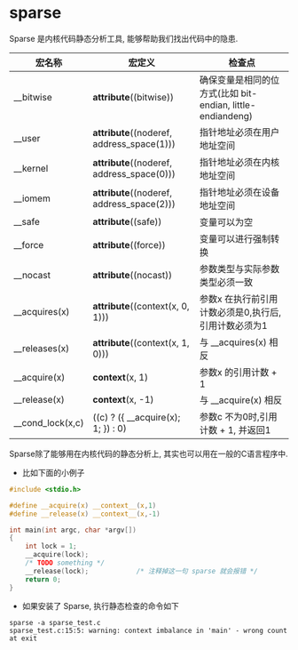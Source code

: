 # sparse

Sparse 是内核代码静态分析工具, 能够帮助我们找出代码中的隐患.

| **宏名称**          | **宏定义**                                    | **检查点**                                       |
| ---------------- | ------------------------------------------ | --------------------------------------------- |
| __bitwise        | __attribute__((bitwise))                   | 确保变量是相同的位方式(比如 bit-endian, little-endiandeng) |
| __user           | __attribute__((noderef, address_space(1))) | 指针地址必须在用户地址空间                                 |
| __kernel         | __attribute__((noderef, address_space(0))) | 指针地址必须在内核地址空间                                 |
| __iomem          | __attribute__((noderef, address_space(2))) | 指针地址必须在设备地址空间                                 |
| __safe           | __attribute__((safe))                      | 变量可以为空                                        |
| __force          | __attribute__((force))                     | 变量可以进行强制转换                                    |
| __nocast         | __attribute__((nocast))                    | 参数类型与实际参数类型必须一致                               |
| __acquires(x)    | __attribute__((context(x, 0, 1)))          | 参数x 在执行前引用计数必须是0,执行后,引用计数必须为1                 |
| __releases(x)    | __attribute__((context(x, 1, 0)))          | 与 __acquires(x) 相反                            |
| __acquire(x)     | __context__(x, 1)                          | 参数x 的引用计数 + 1                                 |
| __release(x)     | __context__(x, -1)                         | 与 __acquire(x) 相反                             |
| __cond_lock(x,c) | ((c) ? ({ __acquire(x); 1; }) : 0)         | 参数c 不为0时,引用计数 + 1, 并返回1                       |

Sparse除了能够用在内核代码的静态分析上, 其实也可以用在一般的C语言程序中.

- 比如下面的小例子
```c
#include <stdio.h>

#define __acquire(x) __context__(x,1)
#define __release(x) __context__(x,-1)

int main(int argc, char *argv[])
{
    int lock = 1;
    __acquire(lock);
    /* TODO something */
    __release(lock);            /* 注释掉这一句 sparse 就会报错 */
    return 0;
}
```

- 如果安装了 Sparse, 执行静态检查的命令如下
```shell
sparse -a sparse_test.c 
sparse_test.c:15:5: warning: context imbalance in 'main' - wrong count at exit
```



